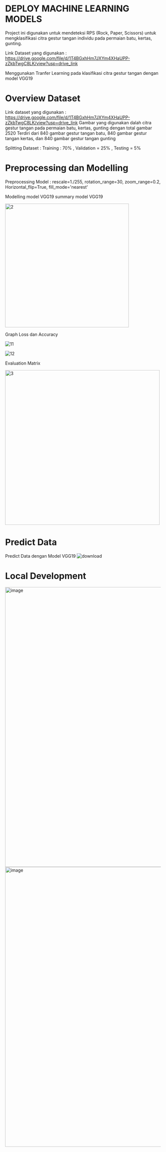 # DEPLOY MACHINE LEARNING MODELS
Project ini digunakan untuk mendeteksi RPS (Rock, Paper, Scissors) untuk mengklasifikasi citra gestur tangan individu pada permaian batu, kertas, gunting.

Link Dataset yang digunakan : https://drive.google.com/file/d/1T4BGxhHm7JXYm4XHaUPP-zZkbTwgC8LK/view?usp=drive_link

Menggunakan Tranfer Learning pada klasifikasi citra gestur tangan dengan model VGG19

# Overview Dataset
Link dataset yang digunakan : https://drive.google.com/file/d/1T4BGxhHm7JXYm4XHaUPP-zZkbTwgC8LK/view?usp=drive_link
Gambar yang digunakan dalah citra gestur tangan pada permaian batu, kertas, gunting dengan total gambar 2520 Terdiri dari 840 gambar gestur tangan batu, 840 gambar gestur tangan kertas, dan 840 gambar gestur tangan gunting

Splitting Dataset : Training : 70% , Validation = 25% , Testing = 5%

# Preprocessing dan Modelling
Preprocessing Model :  rescale=1./255, rotation_range=30, zoom_range=0.2, Horizontal_flip=True, fill_mode='nearest'

Modelling model VGG19
summary model VGG19

<img width="400" alt="2" src="https://github.com/nurissabila/Deploy-Machine-Learning-Models/assets/71714312/ec42919c-60f7-4742-8eb4-7e988ce33cbb">


Graph Loss dan Accuracy 

![11](https://github.com/nurissabila/Deploy-Machine-Learning-Models/assets/71714312/a75762be-1598-4a6f-85f5-8509044d3e7e)

![12](https://github.com/nurissabila/Deploy-Machine-Learning-Models/assets/71714312/9a0b3ec9-59bd-4f0d-a6ea-d8c3394b53ff)

Evaluation Matrix

<img width="500" alt="3" src="https://github.com/nurissabila/Deploy-Machine-Learning-Models/assets/71714312/ce62fdcd-1dee-42b0-9c67-0a253650ecbe">


# Predict Data
Predict Data dengan Model VGG19
![download](https://github.com/nurissabila/Deploy-Machine-Learning-Models/assets/71714312/598f9a69-37e5-4a92-8b16-21b72629351d)


# Local Development
<img width="904" alt="image" src="https://github.com/nurissabila/Deploy-Machine-Learning-Models-RPS/assets/71714312/fa59741c-0f77-4cb1-be57-82be02ab90e8">



<img width="904" alt="image" src="https://github.com/nurissabila/Deploy-Machine-Learning-Models-RPS/assets/71714312/09e22fe5-c385-4bb0-846d-7bb93ea55c7a">





